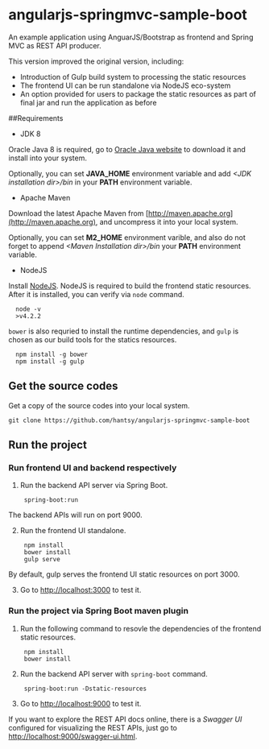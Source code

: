 angularjs-springmvc-sample-boot
===============================

An example application using AnguarJS/Bootstrap as frontend and Spring MVC as REST API producer.

This version improved the original version, including:

* Introduction of Gulp build system to processing the static resources
* The frontend UI can be run standalone via NodeJS eco-system
* An option provided for users to package the static resources as part of final jar and run the application as before

##Requirements

* JDK 8

 Oracle Java 8 is required, go to [Oracle Java website](http://java.oracle.com) to download it and install into your system. 
 
 Optionally, you can set **JAVA\_HOME** environment variable and add *&lt;JDK installation dir>/bin* in your **PATH** environment variable.

* Apache Maven

 Download the latest Apache Maven from [http://maven.apache.org](http://maven.apache.org), and uncompress it into your local system. 

 Optionally, you can set **M2\_HOME** environment varible, and also do not forget to append *&lt;Maven Installation dir>/bin* your **PATH** environment variable.  

* NodeJS

 Install [NodeJS](http://nodejs.org). NodeJS is required to build the frontend static resources. After it is installed, you can verify  via `node` command.
 
      node -v 
      >v4.2.2
 
  `bower` is also requried to install the runtime dependencies, and `gulp` is chosen as our build tools for the statics resources.
 
      npm install -g bower
      npm install -g gulp
 
## Get the source codes

Get a copy of the source codes into your local system.

    git clone https://github.com/hantsy/angularjs-springmvc-sample-boot


## Run the project

### Run frontend UI and backend respectively

1. Run the backend API server via Spring Boot.

        spring-boot:run

  The backend APIs will run on port 9000.

2. Run the frontend UI standalone.
   
        npm install
        bower install
        gulp serve

  By default, gulp serves the frontend UI static resources on port 3000.

3. Go to [http://localhost:3000](http://localhost:3000) to test it.

### Run the project via Spring Boot maven plugin
     
1. Run the following command to resovle the dependencies of the frontend static resources.
   
        npm install
        bower install

2. Run the backend API server with `spring-boot` command.

        spring-boot:run -Dstatic-resources

3. Go to [http://localhost:9000](http://localhost:9000) to test it. 

If you want to explore the REST API docs online, there is a *Swagger UI* configured for visualizing the REST APIs, just go to [http://localhost:9000/swagger-ui.html](http://localhost:9000/swagger-ui.html).


